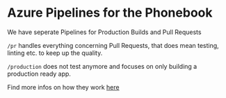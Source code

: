 # Azure Pipelines for the Phonebook

We have seperate Pipelines for Production Builds and Pull Requests

`/pr` handles everything concerning Pull Requests, that does mean testing, linting etc. to keep up the quality.

`/production` does not test anymore and focuses on only building a production ready app.

Find more infos on how they work [here](https://docs.microsoft.com/en-us/azure/devops/pipelines/)
